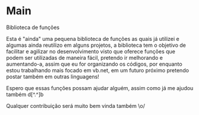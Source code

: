 # Main
Biblioteca de funções


Esta é "ainda" uma pequena biblioteca de funções as quais já utilizei e algumas ainda reutilizo em alguns projetos, 
a biblioteca tem o objetivo de facilitar e agilizar no desenvolvimento visto que oferece funções que podem ser utilizadas
de maneira fácil, pretendo ir melhorando e aumentando-a, assim que eu for organizando os códigos, 
por enquanto estou trabalhando mais focado em vb.net, em um futuro próximo pretendo postar também em outras linguagens!

Espero que essas funções possam ajudar alguém, assim como já me ajudou também d[^.^]b

Qualquer contribuição será muito bem vinda também \o/
